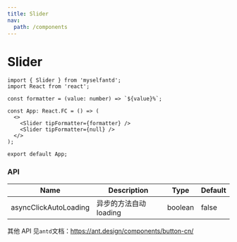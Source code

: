 ```yaml
---
title: Slider
nav:
  path: /components
---
```


# Slider

```tsx
import { Slider } from 'myselfantd';
import React from 'react';

const formatter = (value: number) => `${value}%`;

const App: React.FC = () => (
  <>
    <Slider tipFormatter={formatter} />
    <Slider tipFormatter={null} />
  </>
);

export default App;
```

### API

| Name                  | Description            | Type    | Default |
| --------------------- | ---------------------- | ------- | ------- |
| asyncClickAutoLoading | 异步的方法自动 loading | boolean | false   |

其他 API 见`antd`文档：https://ant.design/components/button-cn/
